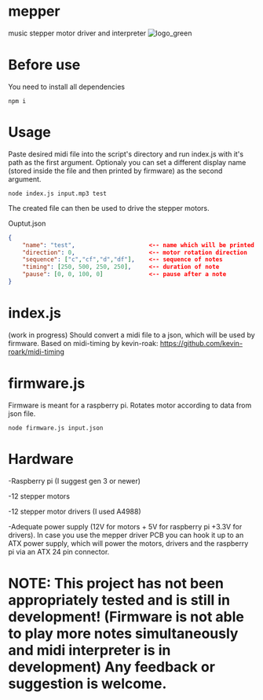 # mepper
music stepper motor driver and interpreter 
![logo_green](https://user-images.githubusercontent.com/98588523/194335228-4940c632-fed4-4666-a9ba-6ba85d1c5870.png)

# Before use
You need to install all dependencies

    npm i 

# Usage
Paste desired midi file into the script's directory and run index.js with it's path as the first argument. Optionaly you can set a different display name (stored inside the file and then printed by firmware) as the second argument.

    node index.js input.mp3 test

The created file can then be used to drive the stepper motors.

Ouptut.json
```json
{
    "name": "test",                     <-- name which will be printed to stdout 
    "direction": 0,                     <-- motor rotation direction
    "sequence": ["c","cf","d","df"],    <-- sequence of notes
    "timing": [250, 500, 250, 250],     <-- duration of note
    "pause": [0, 0, 100, 0]             <-- pause after a note
}
```

# index.js
(work in progress) Should convert a midi file to a json, which will be used by firmware.
Based on midi-timing by kevin-roak: https://github.com/kevin-roark/midi-timing

# firmware.js
Firmware is meant for a raspberry pi. Rotates motor according to data from json file.

    node firmware.js input.json

# Hardware
-Raspberry pi (I suggest gen 3 or newer)

-12 stepper motors

-12 stepper motor drivers (I used A4988)

-Adequate power supply (12V for motors + 5V for raspberry pi +3.3V for drivers). In case you use the mepper driver PCB you can hook it up to an ATX power supply, which will power the motors, drivers and the raspberry pi via an ATX 24 pin connector.

# NOTE: This project has not been appropriately tested and is still in development! (Firmware is not able to play more notes simultaneously and midi interpreter is in development) Any feedback or suggestion is welcome.
